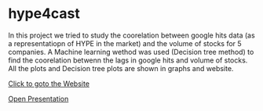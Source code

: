 # hype4cast

In this project we tried to study the coorelation between google hits data (as a representatiopn of HYPE in the market) and the volume of stocks for 5 companies. A Machine learning wethod was used (Decision tree method) to find the coorelation betwenn the lags in google hits and volume of stocks. All the plots and Decision tree plots are shown in graphs and website.

[Click to goto the Website](https://public.tableau.com/views/Book23_106/Dashboard1?:embed=y&:display_count=yes&publish=yes)

[Open Presentation](https://github.com/timwayburn/hype4cast/blob/master/hype2cast.pptx)
